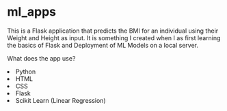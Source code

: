 # ml_apps
This is a Flask application that predicts the BMI for an individual using their Weight and Height as input. 
It is something I created when I as first learning the basics of Flask and Deployment of ML Models on a local server.

What does the app use?
<li>Python
<li>HTML
<li>CSS
<li>Flask
<li>Scikit Learn (Linear Regression)
